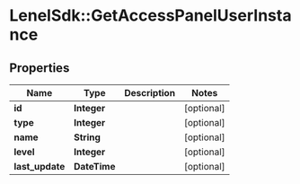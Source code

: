 # LenelSdk::GetAccessPanelUserInstance

## Properties
Name | Type | Description | Notes
------------ | ------------- | ------------- | -------------
**id** | **Integer** |  | [optional] 
**type** | **Integer** |  | [optional] 
**name** | **String** |  | [optional] 
**level** | **Integer** |  | [optional] 
**last_update** | **DateTime** |  | [optional] 

